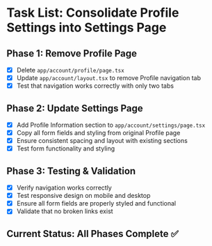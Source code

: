 # Task List: Consolidate Profile Settings into Settings Page

## Phase 1: Remove Profile Page
- [x] Delete `app/account/profile/page.tsx`
- [x] Update `app/account/layout.tsx` to remove Profile navigation tab
- [x] Test that navigation works correctly with only two tabs

## Phase 2: Update Settings Page
- [x] Add Profile Information section to `app/account/settings/page.tsx`
- [x] Copy all form fields and styling from original Profile page
- [x] Ensure consistent spacing and layout with existing sections
- [x] Test form functionality and styling

## Phase 3: Testing & Validation
- [x] Verify navigation works correctly
- [x] Test responsive design on mobile and desktop
- [x] Ensure all form fields are properly styled and functional
- [x] Validate that no broken links exist

## Current Status: All Phases Complete ✅ 